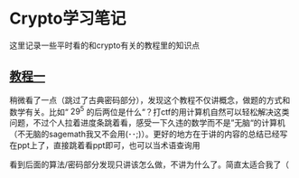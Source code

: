# Crypto学习笔记

这里记录一些平时看的和crypto有关的教程里的知识点

## [教程一](https://www.youtube.com/playlist?list=PLBlnK6fEyqRgJU3EsOYDTW7m6SUmW6kII)

稍微看了一点（跳过了古典密码部分），发现这个教程不仅讲概念，做题的方式和数学有关。比如“ $29^5$ 的后两位是什么“？打ctf的用计算机自然可以轻松解决这类问题，不过个人拉着进度条跳着看，感受一下久违的数学而不是”无脑“的计算机（不无脑的sagemath我又不会用(･･;)）。更好的地方在于讲的内容的总结已经写在ppt上了，直接跳着看ppt即可，也可以当术语查询用

看到后面的算法/密码部分发现只讲该怎么做，不讲为什么了。简直太适合我了（
